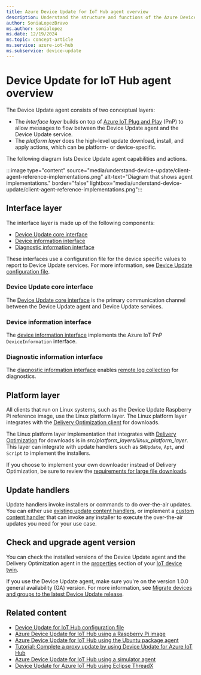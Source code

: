 ```yaml
---
title: Azure Device Update for IoT Hub agent overview
description: Understand the structure and functions of the Azure Device Update for IoT Hub agent.
author: SoniaLopezBravo
ms.author: sonialopez
ms.date: 12/19/2024
ms.topic: concept-article
ms.service: azure-iot-hub
ms.subservice: device-update
---
```


# Device Update for IoT Hub agent overview

The Device Update agent consists of two conceptual layers:

- The *interface layer* builds on top of [Azure IoT Plug and Play](../iot/overview-iot-plug-and-play.md) (PnP) to allow messages to flow between the Device Update agent and the Device Update service.
- The *platform layer* does the high-level update download, install, and apply actions, which can be platform- or device-specific.

The following diagram lists Device Update agent capabilities and actions.

:::image type="content" source="media/understand-device-update/client-agent-reference-implementations.png" alt-text="Diagram that shows agent implementations." border="false" lightbox="media/understand-device-update/client-agent-reference-implementations.png":::

## Interface layer

The interface layer is made up of the following components:

- [Device Update core interface](https://github.com/Azure/iot-hub-device-update/tree/main/src/agent/adu_core_interface)
- [Device information interface](https://github.com/Azure/iot-hub-device-update/tree/main/src/agent/device_info_interface)
- [Diagnostic information interface](https://github.com/Azure/iot-hub-device-update/tree/main/src/diagnostics_component/diagnostics_interface)

These interfaces use a configuration file for the device specific values to report to Device Update services. For more information, see [Device Update configuration file](device-update-configuration-file.md).

### Device Update core interface

The [Device Update core interface](https://github.com/Azure/iot-plugandplay-models/blob/main/dtmi/azure/iot/deviceupdate-1.json) is the primary communication channel between the Device Update agent and Device Update services.

### Device information interface

The [device information interface](https://github.com/Azure/iot-plugandplay-models/blob/main/dtmi/azure/devicemanagement/deviceinformation-1.json) implements the Azure IoT PnP `DeviceInformation` interface.

### Diagnostic information interface

The [diagnostic information interface](https://github.com/Azure/iot-plugandplay-models/blob/main/dtmi/azure/iot/diagnosticinformation-1.json) enables [remote log collection](device-update-diagnostics.md#remote-log-collection) for diagnostics.

## Platform layer

All clients that run on Linux systems, such as the Device Update Raspberry Pi reference image, use the Linux platform layer. The Linux platform layer integrates with the [Delivery Optimization client](https://github.com/microsoft/do-client/releases) for downloads.

The Linux platform layer implementation that integrates with [Delivery Optimization](https://github.com/microsoft/do-client) for downloads is in *src/platform_layers/linux_platform_layer*. This layer can integrate with update handlers such as `SWUpdate`, `Apt`, and `Script` to implement the installers.

If you choose to implement your own downloader instead of Delivery Optimization, be sure to review the [requirements for large file downloads](device-update-limits.md#requirements-for-large-file-downloads).

## Update handlers

Update handlers invoke installers or commands to do over-the-air updates. You can either use [existing update content handlers](https://github.com/Azure/iot-hub-device-update/blob/main/src/extensions/inc/aduc/content_handler.hpp), or implement a [custom content handler](https://github.com/Azure/iot-hub-device-update/tree/main/docs/agent-reference/how-to-implement-custom-update-handler.md) that can invoke any installer to execute the over-the-air updates you need for your use case.

## Check and upgrade agent version

You can check the installed versions of the Device Update agent and the Delivery Optimization agent in the [properties](device-update-plug-and-play.md#device-properties) section of your [IoT device twin](../iot-hub/iot-hub-devguide-device-twins.md).

If you use the Device Update agent, make sure you're on the version 1.0.0 general availability (GA) version. For more information, see [Migrate devices and groups to the latest Device Update release](migration-public-preview-refresh-to-ga.md).

## Related content

- [Device Update for IoT Hub configuration file](device-update-configuration-file.md)
- [Azure Device Update for IoT Hub using a Raspberry Pi image](device-update-raspberry-pi.md)
- [Azure Device Update for IoT Hub using the Ubuntu package agent](device-update-ubuntu-agent.md)
- [Tutorial: Complete a proxy update by using Device Update for Azure IoT Hub](device-update-howto-proxy-updates.md)
- [Azure Device Update for IoT Hub using a simulator agent](device-update-simulator.md)
- [Device Update for Azure IoT Hub using Eclipse ThreadX](device-update-azure-real-time-operating-system.md)
